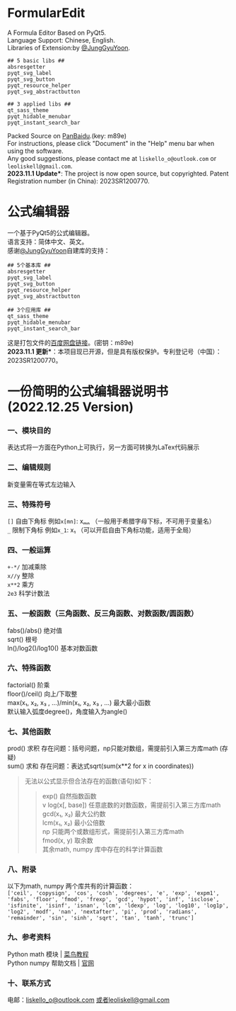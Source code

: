 # FormularEdit
A Formula Editor Based on PyQt5. <br />
Language Support: Chinese, English. <br />
Libraries of Extension:by [@JungGyuYoon](https://github.com/yjg30737). <br />
```
## 5 basic libs ##
absresgetter
pyqt_svg_label
pyqt_svg_button
pyqt_resource_helper
pyqt_svg_abstractbutton
```
```
## 3 applied libs ##
qt_sass_theme
pyqt_hidable_menubar
pyqt_instant_search_bar
```
Packed Source on [PanBaidu](https://pan.baidu.com/s/1g7giPjlMIgHcuYsfVHCDow).(key: m89e) <br />
For instructions, please click "Document" in the "Help" menu bar when using the software.<br />
Any good suggestions, please contact me at `liskello_o@outlook.com` or `leoliskell@gmail.com`.<br />
**2023.11.1 Update\***: The project is now open source, but copyrighted. Patent Registration number (in China): 2023SR1200770.

# 公式编辑器
一个基于PyQt5的公式编辑器。 <br />
语言支持：简体中文、英文。 <br />
感谢[@JungGyuYoon](https://github.com/yjg30737)自建库的支持： <br />
```
## 5个基本库 ##
absresgetter
pyqt_svg_label
pyqt_svg_button
pyqt_resource_helper
pyqt_svg_abstractbutton
```
```
## 3个应用库 ##
qt_sass_theme
pyqt_hidable_menubar
pyqt_instant_search_bar
```
这是打包文件的[百度网盘链接](https://pan.baidu.com/s/1g7giPjlMIgHcuYsfVHCDow)。(密钥：m89e) <br />
**2023.11.1 更新\***：本项目现已开源，但是具有版权保护。专利登记号（中国）： 2023SR1200770。

# 一份简明的公式编辑器说明书(2022.12.25 Version)
### 一、模块目的
表达式将一方面在Python上可执行，另一方面可转换为LaTex代码展示
### 二、编辑规则
新变量需在等式左边输入
### 三、特殊符号
`[]` 自由下角标 例如`x[mn]`: xₘₙ （一般用于希腊字母下标，不可用于变量名） <br />
`_` 限制下角标 例如`x_1`: x₁ （可以开启自由下角标功能，适用于全局） <br />
### 四、一般运算
`+-*/` 加减乘除 <br />
`x//y` 整除 <br />
`x**2` 乘方 <br />
`2e3` 科学计数法 <br />
### 五、一般函数（三角函数、反三角函数、对数函数/圆函数）
fabs()/abs() 绝对值 <br />
sqrt() 根号 <br />
ln()/log2()/log10() 基本对数函数 <br />
### 六、特殊函数
factorial() 阶乘 <br />
floor()/ceil() 向上/下取整 <br />
max(x₁, x₂, x₃ , …)/min(x₁, x₂, x₃ , …) 最大最小函数 <br />
默认输入弧度degree()，角度输入为angle() <br />
### 七、其他函数
prod() 求积 存在问题：括号问题，np只能对数组，需提前引入第三方库math (存疑) <br />
sum() 求和 存在问题：表达式sqrt(sum(x**2 for x in coordinates)) <br />
> 无法以公式显示但合法存在的函数(语句)如下：
>> exp() 自然指数函数 <br />
>v log(x[, base]) 任意底数的对数函数，需提前引入第三方库math <br />
>> gcd(x₁, x₂) 最大公约数 <br />
>> lcm(x₁, x₂) 最小公倍数 <br />
>> np 只能两个或数组形式，需提前引入第三方库math <br />
>> fmod(x, y) 取余数 <br />
>> 其余math, numpy 库中存在的科学计算函数 <br />
### 八、附录
以下为math, numpy 两个库共有的计算函数： <br />
`['ceil', 'copysign', 'cos', 'cosh', 'degrees', 'e', 'exp', 'expm1', 'fabs', 'floor', 'fmod', 'frexp', 'gcd',
'hypot', 'inf', 'isclose', 'isfinite', 'isinf', 'isnan', 'lcm', 'ldexp', 'log', 'log10', 'log1p', 'log2', 'modf',
'nan', 'nextafter', 'pi', 'prod', 'radians', 'remainder', 'sin', 'sinh', 'sqrt', 'tan', 'tanh', 'trunc']`
### 九、参考资料
Python math 模块 | [菜鸟教程](runoob.com) <br />
Python numpy 帮助文档 | [官网](https://numpy.org/doc/)
### 十、联系方式
电邮：liskello_o@outlook.com 或者leoliskell@gmail.com

